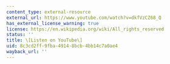 ```yaml
---
content_type: external-resource
external_url: https://www.youtube.com/watch?v=dkfVzCZ68_Q
has_external_license_warning: true
license: https://en.wikipedia.org/wiki/All_rights_reserved
status: ''
title: \[Listen on YouTube\]
uid: 8c3cd2ff-9fba-4914-8bcb-4bb14c7a0ae4
wayback_url: ''
---
```

